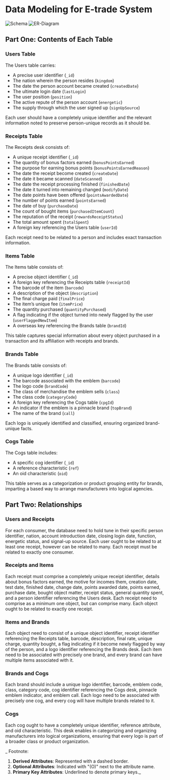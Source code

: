 
 # Data Modeling for E-trade System
![Schema](https://github.com/yh3389/Fetch-test-Ian/assets/143014699/c4be36d8-1d02-4234-b449-54b05e4f075d)
![ER-Diagram](https://github.com/yh3389/Fetch-test-Ian/assets/143014699/9cf5a504-cd12-4a2d-b55a-47e25acb4664)

## Part One: Contents of Each Table

### Users Table
The Users table carries:
- A precise user identifier (`_id`)
- The nation wherein the person resides (`kingdom`)
- The date the person account became created (`createdDate`)
- The ultimate login date (`lastLogin`)
- The user position (`position`)
- The active repute of the person account (`energetic`)
- The supply through which the user signed up (`signUpSource`)

Each user should have a completely unique identifier and the relevant information noted to preserve person-unique records as it should be.

### Receipts Table
The Receipts desk consists of:
- A unique receipt identifier (`_id`)
- The quantity of bonus factors earned (`bonusPointsEarned`)
- The purpose for earning bonus points (`bonusPointsEarnedReason`)
- The date the receipt become created (`createDate`)
- The date it became scanned (`dateScanned`)
- The date the receipt processing finished (`finishedDate`)
- The date it turned into remaining changed (`modifyDate`)
- The date points have been offered (`pointsAwardedDate`)
- The number of points earned (`pointsEarned`)
- The date of buy (`purchaseDate`)
- The count of bought items (`purchasedItemCount`)
- The reputation of the receipt (`rewardsReceiptStatus`)
- The total amount spent (`totalSpent`)
- A foreign key referencing the Users table (`userId`)

Each receipt need to be related to a person and includes exact transaction information.

### Items Table
The Items table consists of:
- A precise object identifier (`_id`)
- A foreign key referencing the Receipts table (`receiptId`)
- The barcode of the item (`barcode`)
- A description of the object (`description`)
- The final charge paid (`finalPrice`)
- The item’s unique fee (`itemPrice`)
- The quantity purchased (`quantityPurchased`)
- A flag indicating if the object turned into newly flagged by the user (`userFlaggedNewItem`)
- A overseas key referencing the Brands table (`brandId`)

This table captures special information about every object purchased in a transaction and its affiliation with receipts and brands.

### Brands Table
The Brands table consists of:
- A unique logo identifier (`_id`)
- The barcode associated with the emblem (`barcode`)
- The logo code (`brandCode`)
- The class of merchandise the emblem sells (`class`)
- The class code (`categoryCode`)
- A foreign key referencing the Cogs table (`cpgId`)
- An indicator if the emblem is a pinnacle brand (`topBrand`)
- The name of the brand (`call`)

Each logo is uniquely identified and classified, ensuring organized brand-unique facts.

### Cogs Table
The Cogs table includes:
- A specific cog identifier (`_id`)
- A reference characteristic (`ref`)
- An oid characteristic (`oid`)

This table serves as a categorization or product grouping entity for brands, imparting a based way to arrange manufacturers into logical agencies.

## Part Two: Relationships

### Users and Receipts
For each consumer, the database need to hold tune in their specific person identifier, nation, account introduction date, closing login date, function, energetic status, and signal-up source. Each user ought to be related to at least one receipt, however can be related to many. Each receipt must be related to exactly one consumer.

### Receipts and Items
Each receipt must comprise a completely unique receipt identifier, details about bonus factors earned, the motive for incomes them, creation date, test date, finished date, change date, points awarded date, points earned, purchase date, bought object matter, receipt status, general quantity spent, and a person identifier referencing the Users desk. Each receipt need to comprise as a minimum one object, but can comprise many. Each object ought to be related to exactly one receipt.

### Items and Brands
Each object need to consist of a unique object identifier, receipt identifier referencing the Receipts table, barcode, description, final rate, unique charge, quantity bought, a flag indicating if it become newly flagged by way of the person, and a logo identifier referencing the Brands desk. Each item need to be associated with precisely one brand, and every brand can have multiple items associated with it.

### Brands and Cogs
Each brand should include a unique logo identifier, barcode, emblem code, class, category code, cog identifier referencing the Cogs desk, pinnacle emblem indicator, and emblem call. Each logo need to be associated with precisely one cog, and every cog will have multiple brands related to it.

### Cogs
Each cog ought to have a completely unique identifier, reference attribute, and oid characteristic. This desk enables in categorizing and organizing manufacturers into logical organizations, ensuring that every logo is part of a broader class or product organization.

_
Footnote:
1. **Derived Attributes**: Represented with a dashed border.
2. **Optional Attributes**: Indicated with "(O)" next to the attribute name.
3. **Primary Key Attributes**: Underlined to denote primary keys._
